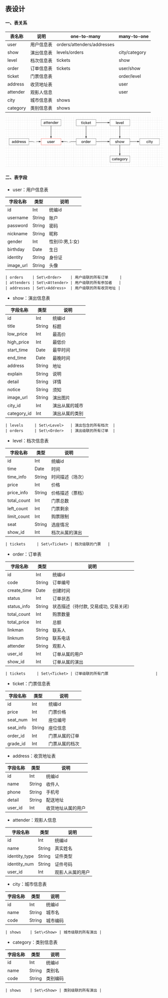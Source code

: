 ## 表设计



#### 一、表关系

| 表名称   | 说明       | one-to-many                | many-to-one   |
| -------- | ---------- | -------------------------- | ------------- |
| user     | 用户信息表 | orders/attenders/addresses |               |
| show     | 演出信息表 | levels/orders              | city/category |
| level    | 档次信息表 | tickets                    | show          |
| order    | 订单信息表 | tickets                    | user/show     |
| ticket   | 门票信息表 |                            | order/level   |
| address  | 收货地址表 |                            | user          |
| attender | 观影人信息 |                            | user          |
| city     | 城市信息表 | shows                      |               |
| category | 类别信息表 | shows                      |               |

![](./pic/zwh20210421.png)



#### 二、表字段

* user：用户信息表

| 字段名称  | 类型   | 说明            |
| --------- | ------ | --------------- |
| id        | Int    | 统编id          |
| username  | String | 账户            |
| password  | String | 密码            |
| nickname  | String | 昵称            |
| gender    | Int    | 性别(0:男,1:女) |
| birthday  | Date   | 生日            |
| identity  | String | 身份证          |
| image_url | String | 头像            |

```
| orders    | Set\<Order>    | 用户级联的所有订单     |
| attenders | Set\<Attender> | 用户级联的所有参加者   |
| addresses | Set\<Address>  | 用户级联的所有收货地址 |
```

* show：演出信息表

| 字段名称    | 类型   | 说明           |
| ----------- | ------ | -------------- |
| id          | Int    | 统编id         |
| title       | String | 标题           |
| low_price   | Int    | 最高价         |
| high_price  | Int    | 最低价         |
| start_time  | Date   | 最早时间       |
| end_time    | Date   | 最晚时间       |
| address     | String | 地址           |
| explain     | String | 说明           |
| detail      | String | 详情           |
| notice      | String | 须知           |
| image_url   | String | 演出图片       |
| city_id     | Int    | 演出从属的城市 |
| category_id | Int    | 演出从属的类别 |

```
| levels     | Set\<Level>   | 演出包含的所有档次  |
| orders     | Set\<Order>   | 演出级联的所有订单  |
```

* level：档次信息表

| 字段名称    | 类型   | 说明             |
| ----------- | ------ | ---------------- |
| id          | Int    | 统编id           |
| time        | Date   | 时间             |
| time_info   | String | 时间描述（场次） |
| price       | Int    | 价格             |
| price_info  | String | 价格描述（票档） |
| total_count | Int    | 门票总数         |
| left_count  | Int    | 门票剩余         |
| limit_count | Int    | 购票限制         |
| seat        | String | 选座情况         |
| show_id     | Int    | 档次从属的演出   |

```
| tickets     | Set\<Ticket> | 档次级联的门票   |
```

* order：订单表

| 字段名称    | 类型   | 说明                                   |
| ----------- | ------ | -------------------------------------- |
| id          | Int    | 统编id                                 |
| code        | String | 订单编号                               |
| create_time | Date   | 创建时间                               |
| status      | Int    | 订单状态                               |
| status_info | String | 状态描述（待付款, 交易成功, 交易关闭） |
| total_count | Int    | 购票数量                               |
| total_price | Int    | 总额                                   |
| linkman     | String | 联系人                                 |
| linknum     | String | 联系电话                               |
| attender    | String | 观影人                                 |
| user_id     | Int    | 订单从属的用户                         |
| show_id     | Int    | 订单从属的演出                         |

```
| tickets     | Set\<Ticket> | 订单级联的所有门票                     |
```

* ticket：门票信息表

| 字段名称  | 类型   | 说明           |
| --------- | ------ | -------------- |
| id        | Int    | 统编id         |
| price     | Int    | 门票价格       |
| seat_num  | Int    | 座位编号       |
| seat_info | String | 座位信息       |
| order_id  | Int    | 门票从属的订单 |
| grade_id  | Int    | 门票从属的档次 |

* address：收货地址表

| 字段名称 | 类型   | 说明               |
| -------- | ------ | ------------------ |
| id       | Int    | 统编id             |
| name     | String | 收件人             |
| phone    | String | 手机号             |
| detail   | String | 配送地址           |
| user_id  | Int    | 收货地址从属的用户 |

* attender：观影人信息

| 字段名称      | 类型   | 说明             |
| ------------- | ------ | ---------------- |
| id            | Int    | 统编id           |
| name          | String | 真实姓名         |
| identity_type | String | 证件类型         |
| identity_num  | String | 证件号码         |
| user_id       | Int    | 观影人从属的用户 |

* city：城市信息表

| 字段名称 | 类型       | 说明               |
| -------- | ---------- | ------------------ |
| id       | Int        | 统编id             |
| name     | String     | 城市名             |
| code     | String     | 城市编码           |

```
| shows    | Set\<Show> | 城市级联的所有演出 |
```

* category：类别信息表

| 字段名称 | 类型       | 说明               |
| -------- | ---------- | ------------------ |
| id       | Int        | 统编id             |
| name     | String     | 类别名             |
| code     | String     | 类别编码           |

```
| shows    | Set\<Show> | 类别级联的所有演出 |
```

